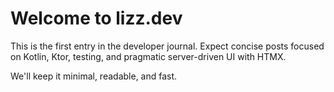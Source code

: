 # Welcome to lizz.dev

This is the first entry in the developer journal. Expect concise posts focused on Kotlin, Ktor, testing, and pragmatic server-driven UI with HTMX.

We'll keep it minimal, readable, and fast.
